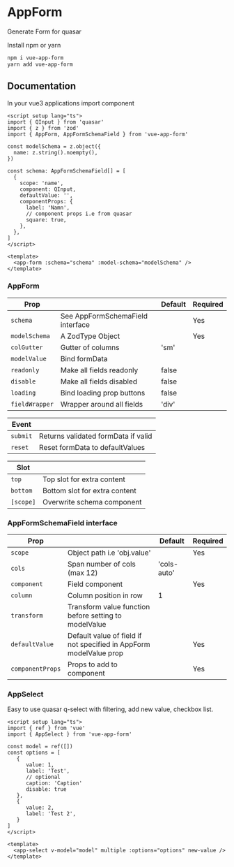 # AppForm

Generate Form for quasar

Install npm or yarn

```sh
npm i vue-app-form
yarn add vue-app-form
```

## Documentation

In your vue3 applications import component

```vue
<script setup lang="ts">
import { QInput } from 'quasar'
import { z } from 'zod'
import { AppForm, AppFormSchemaField } from 'vue-app-form'

const modelSchema = z.object({
  name: z.string().noempty(),
})

const schema: AppFormSchemaField[] = [
  {
    scope: 'name',
    component: QInput,
    defaultValue: '',
    componentProps: {
      label: 'Namn',
      // component props i.e from quasar
      square: true,
    },
  },
]
</script>

<template>
  <app-form :schema="schema" :model-schema="modelSchema" />
</template>
```

### AppForm

| Prop           |                                  | Default | Required |
| -------------- | -------------------------------- | ------- | -------- |
| `schema`       | See AppFormSchemaField interface |         | Yes      |
| `modelSchema`  | A ZodType Object                 |         | Yes      |
| `colGutter`    | Gutter of columns                | 'sm'    |          |
| `modelValue`   | Bind formData                    |         |          |
| `readonly`     | Make all fields readonly         | false   |          |
| `disable`      | Make all fields disabled         | false   |          |
| `loading`      | Bind loading prop buttons        | false   |          |
| `fieldWrapper` | Wrapper around all fields        | 'div'   |          |

| Event    |                                     |
| -------- | ----------------------------------- |
| `submit` | Returns validated formData if valid |
| `reset`  | Reset formData to defaultValues     |

| Slot      |                               |
| --------- | ----------------------------- |
| `top`     | Top slot for extra content    |
| `bottom`  | Bottom slot for extra content |
| `[scope]` | Overwrite schema component    |

### AppFormSchemaField interface

| Prop             |                                                                    | Default     | Required |
| ---------------- | ------------------------------------------------------------------ | ----------- | -------- |
| `scope`          | Object path i.e 'obj.value'                                        |             | Yes      |
| `cols`           | Span number of cols (max 12)                                       | 'cols-auto' |          |
| `component`      | Field component                                                    |             | Yes      |
| `column`         | Column position in row                                             | 1           |          |
| `transform`      | Transform value function before setting to modelValue              |             |          |
| `defaultValue`   | Default value of field if not specified in AppForm modelValue prop |             | Yes      |
| `componentProps` | Props to add to component                                          |             | Yes      |

### AppSelect

Easy to use quasar q-select with filtering, add new value, checkbox list.

```vue
<script setup lang="ts">
import { ref } from 'vue'
import { AppSelect } from 'vue-app-form'

const model = ref([])
const options = [
   {
      value: 1,
      label: 'Test',
      // optional
      caption: 'Caption'
      disable: true
   },
   {
      value: 2,
      label: 'Test 2',
   }
]
</script>

<template>
  <app-select v-model="model" multiple :options="options" new-value />
</template>
```
